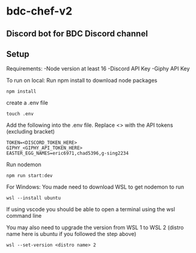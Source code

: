 # bdc-chef-v2
## Discord bot for BDC Discord channel

## Setup
Requirements:
-Node version at least 16
-Discord API Key
-Giphy API Key

To run on local:
Run npm install to download node packages
```
npm install
```

create a .env file

```
touch .env
```

Add the following into the .env file. Replace <> with the API tokens (excluding bracket)
```
TOKEN=<DISCORD_TOKEN_HERE>
GIPHY_<GIPHY_API_TOKEN_HERE>
EASTER_EGG_NAMES=eric6971,chad5396,g-sing2234
```

Run nodemon
```
npm run start:dev
```

For Windows:
You made need to download WSL to get nodemon to run
```
wsl --install ubuntu
```
If using vscode you should be able to open a terminal using the wsl command line

You may also need to upgrade the version from WSL 1 to WSL 2 (distro name here is ubuntu if you followed the step above)
```
wsl --set-version <distro name> 2
```

